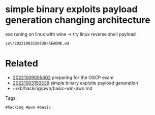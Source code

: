 # simple binary exploits payload generation changing architecture
exe runing on linux with wine -> try linux reverse shell payload

` zet/20221003150538/README.md `

# Related

- [20221009005402](/zet/20221009005402/README.md) preparing for the OSCP exam
- [20221003150539](/zet/20221003150539/README.md) simple binary exploits payload generation
- ~/kb/hacking/pwn/basic-win-pwn.md

Tags:

    #hacking #pwn #basic 
